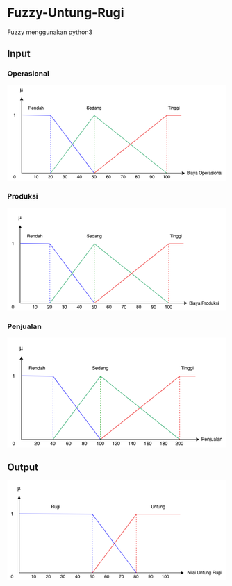 # Fuzzy-Untung-Rugi

Fuzzy menggunakan python3

## Input

### Operasional
![alt text](https://github.com/Ivan-Ramadhan/Fuzzy-Untung-Rugi/blob/main/image/bo_new.png?raw=true)

### Produksi
![alt text](https://github.com/Ivan-Ramadhan/Fuzzy-Untung-Rugi/blob/main/image/bp_new.png?raw=true)

### Penjualan
![alt text](https://github.com/Ivan-Ramadhan/Fuzzy-Untung-Rugi/blob/main/image/pj_new.png?raw=true)

## Output
![alt text](https://github.com/Ivan-Ramadhan/Fuzzy-Untung-Rugi/blob/main/image/Output.png?raw=true)
